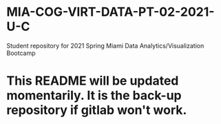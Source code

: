 # MIA-COG-VIRT-DATA-PT-02-2021-U-C
Student repository for 2021 Spring Miami Data Analytics/Visualization Bootcamp

# This README will be updated momentarily. It is the back-up repository if gitlab won't work.
